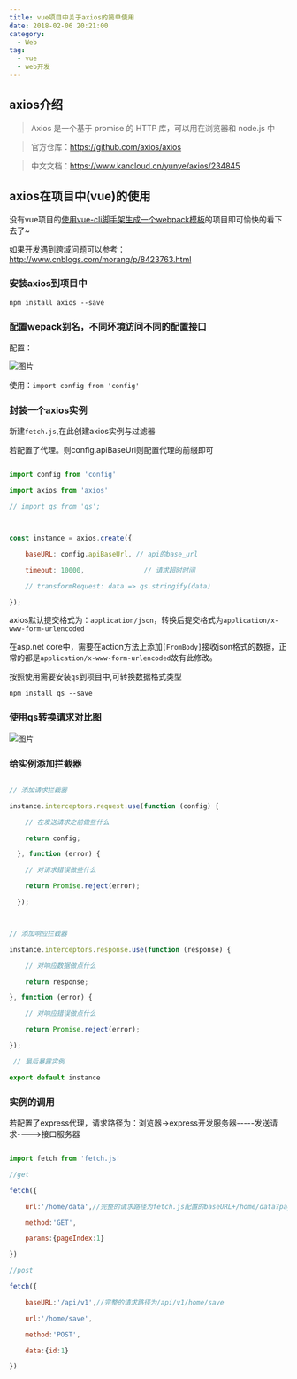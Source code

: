 ```yaml
---
title: vue项目中关于axios的简单使用
date: 2018-02-06 20:21:00
category:
  - Web
tag:
  - vue
  - web开发
---
```


## axios介绍

> Axios 是一个基于 promise 的 HTTP 库，可以用在浏览器和 node.js 中       

> 官方仓库：https://github.com/axios/axios           

> 中文文档：https://www.kancloud.cn/yunye/axios/234845       



## axios在项目中(vue)的使用

没有vue项目的[使用vue-cli脚手架生成一个webpack模板](https://vuejs-templates.github.io/webpack/)的项目即可愉快的看下去了~

如果开发遇到跨域问题可以参考：http://www.cnblogs.com/morang/p/8423763.html



### 安装axios到项目中      

`npm install axios --save`



### 配置wepack别名，不同环境访问不同的配置接口

配置：     

![图片](https://dn-coding-net-production-pp.qbox.me/9dec9af5-337f-48cc-b815-1697b06430cc.png)     

使用：`import config from 'config'`        



### 封装一个axios实例

新建`fetch.js`,在此创建axios实例与过滤器    



若配置了代理。则config.apiBaseUrl则配置代理的前缀即可

``` js

import config from 'config'

import axios from 'axios'

// import qs from 'qs';



const instance = axios.create({

    baseURL: config.apiBaseUrl, // api的base_url

    timeout: 10000,               // 请求超时时间

    // transformRequest: data => qs.stringify(data) 

});

```



axios默认提交格式为：`application/json`，转换后提交格式为`application/x-www-form-urlencoded`           

在asp.net core中，需要在action方法上添加`[FromBody]`接收json格式的数据，正常的都是`application/x-www-form-urlencoded`故有此修改。         

按照使用需要安装`qs`到项目中,可转换数据格式类型          

`npm install qs --save` 

### 使用qs转换请求对比图 

![图片](https://dn-coding-net-production-pp.qbox.me/befb566a-7b7d-4e34-b521-3f9cb17b9bd4.png)



### 给实例添加拦截器

``` js

// 添加请求拦截器

instance.interceptors.request.use(function (config) {

    // 在发送请求之前做些什么

    return config;

  }, function (error) {

    // 对请求错误做些什么

    return Promise.reject(error);

  });



// 添加响应拦截器

instance.interceptors.response.use(function (response) {

    // 对响应数据做点什么

    return response;

}, function (error) {

    // 对响应错误做点什么

    return Promise.reject(error);

});

 // 最后暴露实例

export default instance

```

### 实例的调用



若配置了express代理，请求路径为：浏览器->express开发服务器-----发送请求---->接口服务器

``` js

import fetch from 'fetch.js'

//get

fetch({

    url:'/home/data',//完整的请求路径为fetch.js配置的baseURL+/home/data?pageIndex=1

    method:'GET',

    params:{pageIndex:1}

})

//post

fetch({

    baseURL:'/api/v1',//完整的请求路径为/api/v1/home/save

    url:'/home/save',

    method:'POST',

    data:{id:1}

})



```
